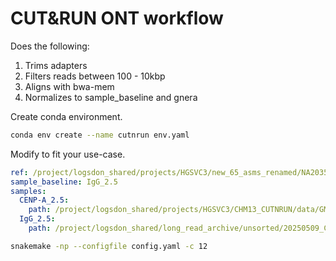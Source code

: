 # CUT&RUN ONT workflow
Does the following:
1. Trims adapters
2. Filters reads between 100 - 10kbp
3. Aligns with bwa-mem
4. Normalizes to sample_baseline and gnera

Create conda environment.
```bash
conda env create --name cutnrun env.yaml
```

Modify to fit your use-case.
```yaml
ref: /project/logsdon_shared/projects/HGSVC3/new_65_asms_renamed/NA20355-asm-renamed-reort.fa
sample_baseline: IgG_2.5
samples:
  CENP-A_2.5:
    path: /project/logsdon_shared/projects/HGSVC3/CHM13_CUTNRUN/data/GM20355.bam
  IgG_2.5:
    path: /project/logsdon_shared/long_read_archive/unsorted/20250509_CNR_GM20355_SC_NBD114/BD1-3/20250509_1518_3C_PAU14051_56a49125/pod5/demux/56a49125-8307-45bf-94e1-c70aca65814b_SQK-NBD114-24_barcode03.bam
```

```bash
snakemake -np --configfile config.yaml -c 12
```
